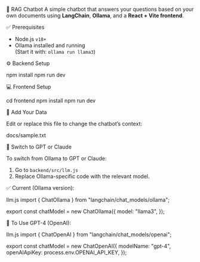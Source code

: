 🧠 RAG Chatbot
A simple chatbot that answers your questions based on your own documents using **LangChain**, **Ollama**, and a **React + Vite frontend**.

✅ Prerequisites

- Node.js `v18+`
- Ollama installed and running  
  (Start it with: `ollama run llama3`)

⚙️ Backend Setup

npm install
npm run dev

💻 Frontend Setup

cd frontend
npm install
npm run dev

📁 Add Your Data

Edit or replace this file to change the chatbot’s context:

docs/sample.txt

🔄 Switch to GPT or Claude

To switch from Ollama to GPT or Claude:

1. Go to `backend/src/llm.js`
2. Replace Ollama-specific code with the relevant model.

✅ Current (Ollama version):

llm.js
import { ChatOllama } from "langchain/chat_models/ollama";

export const chatModel = new ChatOllama({
  model: "llama3",
});


🔁 To Use GPT-4 (OpenAI):

llm.js
import { ChatOpenAI } from "langchain/chat_models/openai";

export const chatModel = new ChatOpenAI({
  modelName: "gpt-4",
  openAIApiKey: process.env.OPENAI_API_KEY,
});
